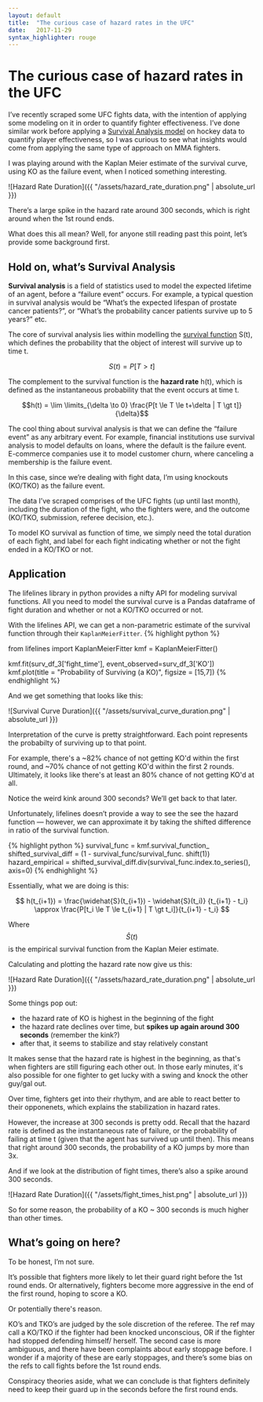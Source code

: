 ```yaml
---
layout: default
title:  "The curious case of hazard rates in the UFC"
date:   2017-11-29 
syntax_highlighter: rouge
---
```

<script type="text/javascript"
    src="http://cdn.mathjax.org/mathjax/latest/MathJax.js?config=TeX-AMS-MML_HTMLorMML">
</script>

# The curious case of hazard rates in the UFC

I’ve recently scraped some UFC fights data, with the intention of applying some modeling on it in order to quantify fighter effectiveness. I’ve done similar work before applying a [Survival Analysis model](https://en.wikipedia.org/wiki/Proportional_hazards_model) on hockey data to quantify player effectiveness, so I was curious to see what insights would come from applying the same type of approach on MMA fighters.

I was playing around with the Kaplan Meier estimate of the survival curve, using KO as the failure event, when I noticed something interesting.

![Hazard Rate Duration]({{ "/assets/hazard_rate_duration.png" | absolute_url }})


There’s a large spike in the hazard rate around 300 seconds, which is right around when the 1st round ends.

What does this all mean? Well, for anyone still reading past this point, let’s provide some background first.



## Hold on, what’s Survival Analysis

**Survival analysis** is a field of statistics used to model the expected lifetime of an agent, before a “failure event” occurs. For example, a typical question in survival analysis would be “What’s the expected lifespan of prostate cancer patients?”, or “What’s the probability cancer patients survive up to 5 years?” etc.

The core of survival analysis lies within modelling the [survival function](https://en.wikipedia.org/wiki/Survival_function)  S(t), which defines the probability that the object of interest will survive up to time t.

$$S(t) = P[T \gt t]$$


The complement to the survival function is the **hazard rate** h(t), which is defined as the instantaneous probability that the event occurs at time t.

$$h(t) =  \lim \limits_{\delta \to 0} \frac{P[t \le T \le t+\delta  |  T \gt t]}{\delta}$$ 

The cool thing about survival analysis is that we can define the “failure event” as any arbitrary event. For example, financial institutions use survival analysis to model defaults on loans, where the default is the failure event. E-commerce companies use it to model customer churn, where canceling a membership is the failure event.

In this case, since we’re dealing with fight data, I’m using knockouts (KO/TKO) as the failure event.

The data I’ve scraped comprises of the UFC fights (up until last month), including the duration of the fight, who the fighters were, and the outcome (KO/TKO, submission, referee decision, etc.).

To model KO survival as function of time, we simply need the total duration of each fight, and label for each fight indicating whether or not the fight ended in a KO/TKO or not.

## Application

The lifelines library in python provides a nifty API for modeling survival functions. All you need to model the survival curve is a Pandas dataframe of fight duration and whether or not a KO/TKO occurred or not.

With the lifelines API, we can get a non-parametric estimate of the survival function through their `KaplanMeierFitter`.
{% highlight python %}

from lifelines import KaplanMeierFitter
kmf = KaplanMeierFitter()

kmf.fit(surv_df_3['fight_time'], event_observed=surv_df_3['KO'])
kmf.plot(title = "Probability of Surviving (a KO)", figsize = [15,7])
{% endhighlight %}

And we get something that looks like this:

![Survival Curve Duration]({{ "/assets/survival_curve_duration.png" | absolute_url }})


Interpretation of the curve is pretty straightforward. Each point represents the probabilty of surviving up to that point.

For example, there's a ~82% chance of not getting KO'd within the first round, and ~70% chance of not getting KO'd within the first 2 rounds. Ultimately, it looks like there's at least an 80% chance of not getting KO'd at all.

Notice the weird kink around 300 seconds? We’ll get back to that later.

Unfortunately, lifelines doesn’t provide a way to see the see the hazard function — however, we can approximate it by taking the shifted difference in ratio of the survival function.

{% highlight python %}
survival_func = kmf.survival_function_
shifted_survival_diff = (1 - survival_func/survival_func. shift(1))
hazard_empirical = shifted_survival_diff.div(survival_func.index.to_series(), axis=0)
{% endhighlight %}


Essentially, what we are doing is this:

$$ h(t_{i+1}) = \frac{\widehat{S}(t_{i+1}) - \widehat{S}(t_i)} {t_{i+1} - t_i}  \approx \frac{P[t_i \le T \le t_{i+1}  |  T \gt t_i]}{t_{i+1} - t_i} $$

Where $$\widehat{S}(t)$$ is the empirical survival function from the Kaplan Meier estimate.



Calculating and plotting the hazard rate now give us this:

![Hazard Rate Duration]({{ "/assets/hazard_rate_duration.png" | absolute_url }})

Some things pop out:
- the hazard rate of KO is highest in the beginning of the fight
- the hazard rate declines over time, but **spikes up again around 300 seconds** (remember the kink?)
- after that, it seems to stabilize and stay relatively constant

It makes sense that the hazard rate is highest in the beginning, as that's when fighters are still figuring each other out. In those early minutes, it's also possible for one fighter to get lucky with a swing and knock the other guy/gal out.

Over time, fighters get into their rhythym, and are able to react better to their opponenets, which explains the stabilization in hazard rates.

However, the increase at 300 seconds is pretty odd. Recall that the hazard rate is defined as the instantaneous rate of failure, or the probability of failing at time t (given that the agent has survived up until then). This means that right around 300 seconds, the probability of a KO jumps by more than 3x.

And if we look at the distribution of fight times, there’s also a spike around 300 seconds.

![Hazard Rate Duration]({{ "/assets/fight_times_hist.png" | absolute_url }})


So for some reason, the probability of a KO ~ 300 seconds is much higher than other times.

## What’s going on here?

To be honest, I’m not sure.

It’s possible that fighters more likely to let their guard right before the 1st round ends. Or alternatively, fighters become more aggressive in the end of the first round, hoping to score a KO.

Or potentially there's reason.

KO’s and TKO’s are judged by the sole discretion of the referee. The ref may call a KO/TKO if the fighter had been knocked unconscious, OR if the fighter had stopped defending himself/ herself. The second case is more ambiguous, and there have been complaints about early stoppage before. I wonder if a majority of these are early stoppages, and there’s some bias on the refs to call fights before the 1st round ends.

Conspiracy theories aside, what we can conclude is that fighters definitely need to keep their guard up in the seconds before the first round ends.